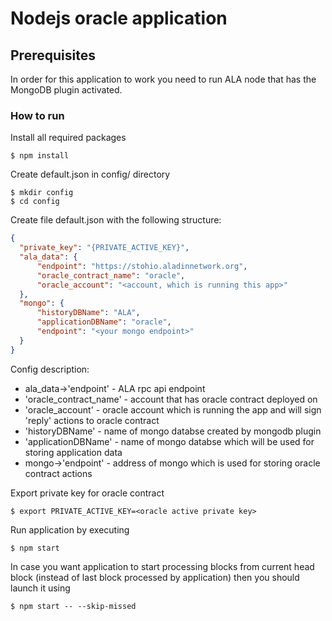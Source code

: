 # Nodejs oracle application

## Prerequisites

In order for this application to work you need to run ALA node that has the MongoDB plugin activated.  

### How to run

Install all required packages

```
$ npm install
```

Create default.json in config/ directory

```
$ mkdir config
$ cd config
```

Create file default.json with the following structure:

```json
{
  "private_key": "{PRIVATE_ACTIVE_KEY}",
  "ala_data": {
      "endpoint": "https://stohio.aladinnetwork.org",
      "oracle_contract_name": "oracle",
      "oracle_account": "<account, which is running this app>"
  },
  "mongo": {
      "historyDBName": "ALA",
      "applicationDBName": "oracle",
      "endpoint": "<your mongo endpoint>"
  }
}
```

Config description:
- ala_data->'endpoint' - ALA rpc api endpoint
- 'oracle_contract_name' - account that has oracle contract deployed on
- 'oracle_account' - oracle account which is running the app and will sign 'reply' actions to oracle contract
- 'historyDBName' - name of mongo databse created by mongodb plugin
- 'applicationDBName' - name of mongo databse which will be used for storing application data
- mongo->'endpoint' - address of mongo which is used for storing oracle contract actions

Export private key for oracle contract
```
$ export PRIVATE_ACTIVE_KEY=<oracle active private key>
```

Run application by executing
```
$ npm start
```
In case you want application to start processing blocks from current head block (instead of last block processed by application) then you should launch it using
```
$ npm start -- --skip-missed
```
